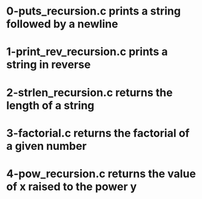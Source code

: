 # 0-puts_recursion.c prints a string followed by a newline
# 1-print_rev_recursion.c prints a string in reverse
# 2-strlen_recursion.c returns the length of a string
# 3-factorial.c returns the factorial of a given number
# 4-pow_recursion.c returns the value of x raised to the power y
